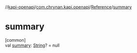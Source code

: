 //[kapi-openapi](../../../index.md)/[com.chrynan.kapi.openapi](../index.md)/[Reference](index.md)/[summary](summary.md)

# summary

[common]\
val [summary](summary.md): [String](https://kotlinlang.org/api/latest/jvm/stdlib/kotlin/-string/index.html)? = null
